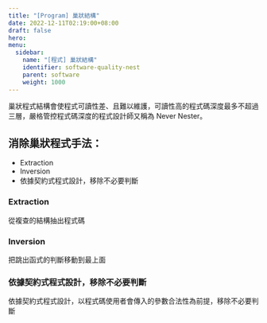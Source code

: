 ```yaml
---
title: "[Program] 巢狀結構"
date: 2022-12-11T02:19:00+08:00
draft: false
hero: 
menu:
  sidebar:
    name: "[程式] 巢狀結構"
    identifier: software-quality-nest
    parent: software
    weight: 1000
---
```

巢狀程式結構會使程式可讀性差、且難以維護，可讀性高的程式碼深度最多不超過三層，嚴格管控程式碼深度的程式設計師又稱為 Never Nester。

## 消除巢狀程式手法：
- Extraction 
- Inversion 
- 依據契約式程式設計，移除不必要判斷

### Extraction 
從複查的結構抽出程式碼
### Inversion 
把跳出函式的判斷移動到最上面
### 依據契約式程式設計，移除不必要判斷
依據契約式程式設計，以程式碼使用者會傳入的參數合法性為前提，移除不必要判斷